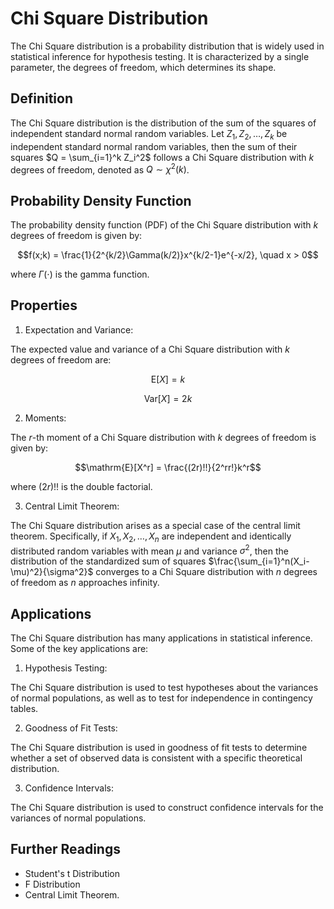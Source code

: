 # Chi Square Distribution

The Chi Square distribution is a probability distribution that is widely used in statistical inference for hypothesis testing. It is characterized by a single parameter, the degrees of freedom, which determines its shape. 

## Definition

The Chi Square distribution is the distribution of the sum of the squares of independent standard normal random variables. Let $Z_1, Z_2, \dots, Z_k$ be independent standard normal random variables, then the sum of their squares $Q = \sum_{i=1}^k Z_i^2$ follows a Chi Square distribution with $k$ degrees of freedom, denoted as $Q\sim\chi^2(k)$.

## Probability Density Function

The probability density function (PDF) of the Chi Square distribution with $k$ degrees of freedom is given by:

$$f(x;k) = \frac{1}{2^{k/2}\Gamma(k/2)}x^{k/2-1}e^{-x/2}, \quad x > 0$$

where $\Gamma(\cdot)$ is the gamma function.

## Properties

1. Expectation and Variance:

The expected value and variance of a Chi Square distribution with $k$ degrees of freedom are:

$$\mathrm{E}[X] = k$$

$$\mathrm{Var}[X] = 2k$$

2. Moments:

The $r$-th moment of a Chi Square distribution with $k$ degrees of freedom is given by:

$$\mathrm{E}[X^r] = \frac{(2r)!!}{2^rr!}k^r$$

where $(2r)!!$ is the double factorial.

3. Central Limit Theorem:

The Chi Square distribution arises as a special case of the central limit theorem. Specifically, if $X_1, X_2, \dots, X_n$ are independent and identically distributed random variables with mean $\mu$ and variance $\sigma^2$, then the distribution of the standardized sum of squares $\frac{\sum_{i=1}^n(X_i-\mu)^2}{\sigma^2}$ converges to a Chi Square distribution with $n$ degrees of freedom as $n$ approaches infinity.

## Applications

The Chi Square distribution has many applications in statistical inference. Some of the key applications are:

1. Hypothesis Testing:

The Chi Square distribution is used to test hypotheses about the variances of normal populations, as well as to test for independence in contingency tables.

2. Goodness of Fit Tests:

The Chi Square distribution is used in goodness of fit tests to determine whether a set of observed data is consistent with a specific theoretical distribution.

3. Confidence Intervals:

The Chi Square distribution is used to construct confidence intervals for the variances of normal populations.

## Further Readings

- Student's t Distribution
- F Distribution
- Central Limit Theorem.
